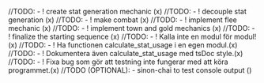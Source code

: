 //TODO: - ! create stat generation mechanic (x)
//TODO: - ! decouple stat generation (x)
//TODO: - ! make combat (x)
//TODO: - ! implement flee mechanic (x)
//TODO: - ! implement town and gold mechanics (x)
//TODO: - ! finalize the starting sequence (x)
//TODO: - ! Kalla inte en modul för modul!(x)
//TODO: - ! Ha functionen calculate_stat_usage i en egen modul.(x)
//TODO: - ! Dokumentera även calculate_stat_usage med tsDoc style.(x)
//TODO: - ! Fixa bug som gör att testning inte fungerar med att köra programmet.(x)
//TODO (OPTIONAL): - sinon-chai to test console output ()

